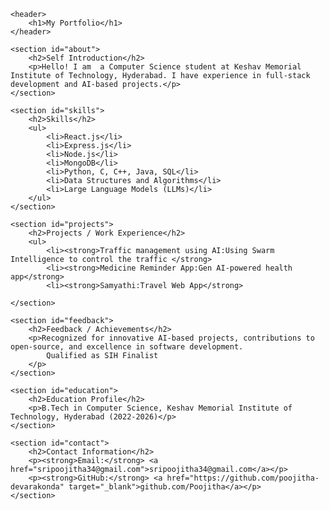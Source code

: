 <!DOCTYPE html>
<html lang="en">
<head>
    <meta charset="UTF-8">
    <meta name="viewport" content="width=device-width, initial-scale=1.0">
    <title>My Portfolio</title>
</head>
<body>

    <header>
        <h1>My Portfolio</h1>
    </header>

    <section id="about">
        <h2>Self Introduction</h2>
        <p>Hello! I am  a Computer Science student at Keshav Memorial Institute of Technology, Hyderabad. I have experience in full-stack development and AI-based projects.</p>
    </section>

    <section id="skills">
        <h2>Skills</h2>
        <ul>
            <li>React.js</li>
            <li>Express.js</li>
            <li>Node.js</li>
            <li>MongoDB</li>
            <li>Python, C, C++, Java, SQL</li>
            <li>Data Structures and Algorithms</li>
            <li>Large Language Models (LLMs)</li>
        </ul>
    </section>

    <section id="projects">
        <h2>Projects / Work Experience</h2>
        <ul> 
            <li><strong>Traffic management using AI:Using Swarm Intelligence to control the traffic </strong> 
            <li><strong>Medicine Reminder App:Gen AI-powered health app</strong>
            <li><strong>Samyathi:Travel Web App</strong>
            
    </section>

    <section id="feedback">
        <h2>Feedback / Achievements</h2>
        <p>Recognized for innovative AI-based projects, contributions to open-source, and excellence in software development.
            Qualified as SIH Finalist
        </p>
    </section>

    <section id="education">
        <h2>Education Profile</h2>
        <p>B.Tech in Computer Science, Keshav Memorial Institute of Technology, Hyderabad (2022-2026)</p>
    </section>

    <section id="contact">
        <h2>Contact Information</h2>
        <p><strong>Email:</strong> <a href="sripoojitha34@gmail.com">sripoojitha34@gmail.com</a></p>
        <p><strong>GitHub:</strong> <a href="https://github.com/poojitha-devarakonda" target="_blank">github.com/Poojitha</a></p>
    </section>
</body>
</html>
